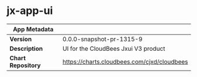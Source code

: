 # jx-app-ui

|App Metadata||
|---|---|
| **Version** | 0.0.0-snapshot-pr-1315-9 |
| **Description** | UI for the CloudBees Jxui V3 product |
| **Chart Repository** | https://charts.cloudbees.com/cjxd/cloudbees |
